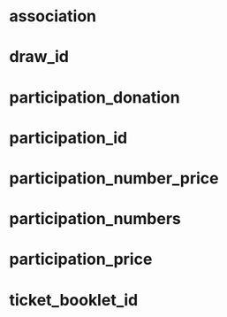 # association

# draw_id

# participation_donation

# participation_id

# participation_number_price

# participation_numbers

# participation_price

# ticket_booklet_id
